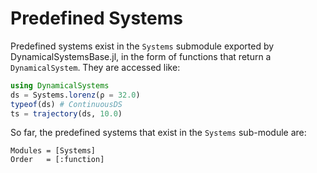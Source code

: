 # Predefined Systems
Predefined systems exist in the `Systems` submodule exported by DynamicalSystemsBase.jl, in the form of functions that return a `DynamicalSystem`. They are accessed
like:
```julia
using DynamicalSystems
ds = Systems.lorenz(ρ = 32.0)
typeof(ds) # ContinuousDS
ts = trajectory(ds, 10.0)
```

So far, the predefined systems that exist in the `Systems` sub-module are:
```@autodocs
Modules = [Systems]
Order   = [:function]
```
